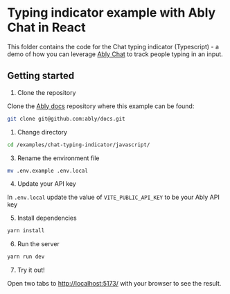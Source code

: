 # Typing indicator example with Ably Chat in React

This folder contains the code for the Chat typing indicator (Typescript) - a demo of how you can leverage [Ably Chat](https://ably.com/docs/products/chat) to track people typing in an input.

## Getting started

1. Clone the repository

Clone the [Ably docs](https://github.com/ably/docs) repository where this example can be found:

```sh
git clone git@github.com:ably/docs.git
```

1. Change directory

```sh
cd /examples/chat-typing-indicator/javascript/
```

3. Rename the environment file

```sh
mv .env.example .env.local
```

4. Update your API key

In `.env.local` update the value of `VITE_PUBLIC_API_KEY` to be your Ably API key

5. Install dependencies

```sh
yarn install
```

6. Run the server

```sh
yarn run dev
```

7. Try it out!

Open two tabs to [http://localhost:5173/](http://localhost:5173/) with your browser to see the result.
